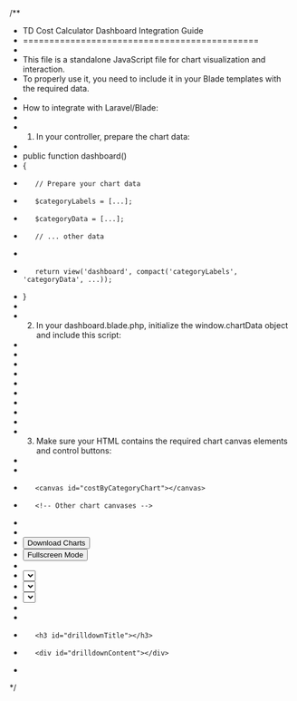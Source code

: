 /**
 * TD Cost Calculator Dashboard Integration Guide
 * =============================================
 * 
 * This file is a standalone JavaScript file for chart visualization and interaction.
 * To properly use it, you need to include it in your Blade templates with the required data.
 * 
 * How to integrate with Laravel/Blade:
 * 
 * 1. In your controller, prepare the chart data:
 *    
 *    public function dashboard()
 *    {
 *        // Prepare your chart data
 *        $categoryLabels = [...];
 *        $categoryData = [...];
 *        // ... other data
 * 
 *        return view('dashboard', compact('categoryLabels', 'categoryData', ...));
 *    }
 * 
 * 2. In your dashboard.blade.php, initialize the window.chartData object and include this script:
 *    
 *    <script>
 *        // Initialize global variables for the charts
 *        window.chartData = {
 *            categoryLabels: {!! json_encode($categoryLabels) !!},
 *            categoryData: {!! json_encode($categoryData) !!},
 *            categoryColors: {!! json_encode($categoryColors) !!},
 *            periodLabels: {!! json_encode($periodLabels) !!},
 *            periodData: {!! json_encode($periodData) !!},
 *            trendLabels: {!! json_encode($trendLabels) !!},
 *            trendDatasets: {!! json_encode($trendDatasets) !!},
 *            topProductLabels: {!! json_encode($topProductLabels) !!},
 *            topProductData: {!! json_encode($topProductData) !!}
 *        };
 *        
 *        window.appCurrency = '{{ config("td-cost-calcultaror.currency", "USD") }}';
 *    </script>
 * 
 *    <!-- Include Chart.js library -->
 *    <script src="https://cdn.jsdelivr.net/npm/chart.js"></script>
 *    
 *    <!-- Include this interactive charts script -->
 *    <script src="{{ asset('modules/td-cost-calculator/js/interactive-charts.js') }}"></script>
 * 
 * 3. Make sure your HTML contains the required chart canvas elements and control buttons:
 *    
 *    <div id="chartsContainer">
 *        <canvas id="costByCategoryChart"></canvas>
 *        <!-- Other chart canvases -->
 *    </div>
 *    
 *    <button id="downloadChartsBtn">Download Charts</button>
 *    <button id="fullscreenChartsBtn">Fullscreen Mode</button>
 *    
 *    <select id="drilldownCategory">...</select>
 *    <select id="timeRangeFilter">...</select>
 *    <select id="dataGrouping">...</select>
 *    
 *    <div id="drilldownPanel" class="collapse">
 *        <h3 id="drilldownTitle"></h3>
 *        <div id="drilldownContent"></div>
 *    </div>
 */

